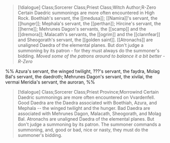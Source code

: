 >[!dialogue] Class;Sorcerer Class;Priest Class;Witch Author;R-Zero
>Certain Daedric summonings are more often encountered in High Rock. Boethiah's servant, the [[medusa]]; [[Namira]]'s servant, the [[hunger]]; Mephala's servant, the [[perthan]]; Hircine's servant, the [[herne]]; Mehrunes Dagon's servants, the [[scamp]] and the [[dremora]]; Malacath's servants, the [[ogrim]] and the [[clannfear]] and Sheogorath's servant, the [[golden saint]]. [[Atronachs]] are unaligned Daedra of the elemental planes. But don't judge a summoning by its patron - for they must always do the summoner's bidding.
>*Moved some of the patrons around to balance it a bit better - R-Zero*

%%
Azura's servant, the winged twilight,
???'s servant, the faydra,
Molag Bal's servant, the daedroth;
Mehrunes Dagon's servant, the xivilai, the vermai
Meridia's servant, the auroran,
%%

>[!dialogue] Class;Sorcerer Class;Priest Province;Morrowind
>Certain Daedric summonings are more often encountered on Vvardenfell. Good Daedra are the Daedra associated with Boethiah, Azura, and Mephala -- the winged twilight and the hunger. Bad Daedra are associated with Mehrunes Dagon, Malacath, Sheogorath, and Molag Bal. Atronachs are unaligned Daedra of the elemental planes. But don't judge a summoning by its patron. The summoner commands a summoning, and, good or bad, nice or nasty, they must do the summoner's bidding.